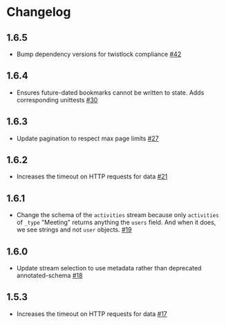 # Changelog

## 1.6.5
  * Bump dependency versions for twistlock compliance [#42](https://github.com/singer-io/tap-closeio/pull/42)

## 1.6.4
  * Ensures future-dated bookmarks cannot be written to state. Adds corresponding unittests [#30](https://github.com/singer-io/tap-closeio/pull/30)

## 1.6.3
  * Update pagination to respect max page limits [#27](https://github.com/singer-io/tap-closeio/pull/27)

## 1.6.2
  * Increases the timeout on HTTP requests for data [#21](https://github.com/singer-io/tap-closeio/pull/21)

## 1.6.1
  * Change the schema of the `activities` stream because only `activities`
    of `_type` "Meeting" returns anything the `users` field. And when it
    does, we see strings and not `user` objects.
    [#19](https://github.com/singer-io/tap-closeio/pull/19)

## 1.6.0
  * Update stream selection to use metadata rather than deprecated annotated-schema [#18](https://github.com/singer-io/tap-closeio/pull/18)

## 1.5.3
  * Increases the timeout on HTTP requests for data [#17](https://github.com/singer-io/tap-closeio/pull/17)
